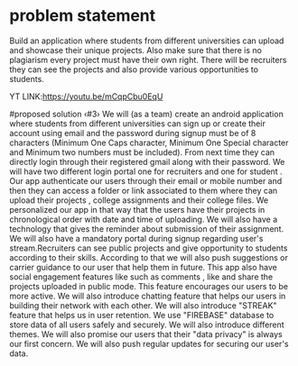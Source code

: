 # problem statement
Build an application where
students from different
universities can upload and
showcase their unique projects.
Also make sure that there is no
plagiarism every project must
have their own right. There will
be recruiters they can see the
projects and also provide
various opportunities to
students.


YT LINK:https://youtu.be/mCqpCbu0EqU



#proposed solution
‹#3›
We will (as a team) create an android application where students from different universities can sign up or
create their account using email and the password during signup must be of 8 characters (Minimum One
Caps character, Minimum One Special character and Minimum two numbers must be included). From next
time they can directly login through their registered gmail along with their password. We will have two
different login portal one for recruiters and one for student . Our app authenticate our users through their
email or mobile number and then they can access a folder or link associated to them where they can
upload their projects , college assignments and their college files. We personalized our app in that way
that the users have their projects in chronological order with date and time of uploading. We will also have
a technology that gives the reminder about submission of their assignment. We will also have a mandatory
portal during signup regarding user's stream.Recruiters can see public projects and give opportunity to
students according to their skills. According to that we will also push suggestions or carrier guidance to
our user that help them in future. This app also have social engagement features like such as comments ,
like and share the projects uploaded in public mode. This feature encourages our users to be more active.
We will also introduce chatting feature that helps our users in building their network with each other. We
will also introduce "STREAK" feature that helps us in user retention. We use "FIREBASE" database to store
data of all users safely and securely. We will also introduce different themes. We will also promise our
users that their "data privacy" is always our first concern. We will also push regular updates for securing
our user's data.
